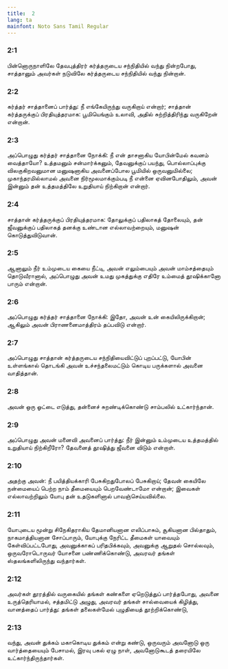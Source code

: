 ```yaml
---
title:  2
lang: ta
mainfont: Noto Sans Tamil Regular
---
```


###  2:1

பின்னொருநாளிலே தேவபுத்திரர் கர்த்தருடைய சந்நிதியில் வந்து நின்றபோது, சாத்தானும் அவர்கள் நடுவிலே கர்த்தருடைய சந்நிதியில் வந்து நின்றான்.

###  2:2

கர்த்தர் சாத்தானைப் பார்த்து: நீ எங்கேயிருந்து வருகிறாய் என்றார்; சாத்தான் கர்த்தருக்குப் பிரதியுத்தரமாக: பூமியெங்கும் உலாவி, அதில் சுற்றித்திரிந்து வருகிறேன் என்றான்.

###  2:3

அப்பொழுது கர்த்தர் சாத்தானை நோக்கி: நீ என் தாசனாகிய யோபின்மேல் கவனம் வைத்தாயோ? உத்தமனும் சன்மார்க்கனும், தேவனுக்குப் பயந்து, பொல்லாப்புக்கு விலகுகிறவனுமான மனுஷனாகிய அவனைப்போல பூமியில் ஒருவனுமில்லை; முகாந்தரமில்லாமல் அவனை நிர்மூலமாக்கும்படி நீ என்னை ஏவினபோதிலும், அவன் இன்னும் தன் உத்தமத்திலே உறுதியாய் நிற்கிறான் என்றார்.

###  2:4

சாத்தான் கர்த்தருக்குப் பிரதியுத்தரமாக: தோலுக்குப் பதிலாகத் தோலையும், தன் ஜீவனுக்குப் பதிலாகத் தனக்கு உண்டான எல்லாவற்றையும், மனுஷன் கொடுத்துவிடுவான்.

###  2:5

ஆனாலும் நீர் உம்முடைய கையை நீட்டி, அவன் எலும்பையும் அவன் மாம்சத்தையும் தொடுவீரானால், அப்பொழுது அவன் உமது முகத்துக்கு எதிரே உம்மைத் தூஷிக்கானோ பாரும் என்றான்.

###  2:6

அப்பொழுது கர்த்தர் சாத்தானை நோக்கி: இதோ, அவன் உன் கையிலிருக்கிறான்; ஆகிலும் அவன் பிராணனைமாத்திரம் தப்பவிடு என்றார்.

###  2:7

அப்பொழுது சாத்தான் கர்த்தருடைய சந்நிதியைவிட்டுப் புறப்பட்டு, யோபின் உள்ளங்கால் தொடங்கி அவன் உச்சந்தலைமட்டும் கொடிய பருக்களால் அவனை வாதித்தான்.

###  2:8

அவன் ஒரு ஓட்டை எடுத்து, தன்னைச் சுறண்டிக்கொண்டு சாம்பலில் உட்கார்ந்தான்.

###  2:9

அப்பொழுது அவன் மனைவி அவனைப் பார்த்து: நீர் இன்னும் உம்முடைய உத்தமத்தில் உறுதியாய் நிற்கிறீரோ? தேவனைத் தூஷித்து ஜீவனை விடும் என்றாள்.

###  2:10

அதற்கு அவன்: நீ பயித்தியக்காரி பேசுகிறதுபோலப் பேசுகிறாய்; தேவன் கையிலே நன்மையைப் பெற்ற நாம் தீமையையும் பெறவேண்டாமோ என்றான்; இவைகள் எல்லாவற்றிலும் யோபு தன் உதடுகளினால் பாவஞ்செய்யவில்லை.

###  2:11

யோபுடைய மூன்று சிநேகிதராகிய தேமானியனான எலிப்பாசும், சூகியனான பில்தாதும், நாகமாத்தியனான சோப்பாரும், யோபுக்கு நேரிட்ட தீமைகள் யாவையும் கேள்விப்பட்டபோது, அவனுக்காகப் பரிதபிக்கவும், அவனுக்கு ஆறுதல் சொல்லவும், ஒருவரோடொருவர் யோசனை பண்ணிக்கொண்டு, அவரவர் தங்கள் ஸ்தலங்களிலிருந்து வந்தார்கள்.

###  2:12

அவர்கள் தூரத்தில் வருகையில் தங்கள் கண்களை ஏறெடுத்துப் பார்த்தபோது, அவனை உருத்தெரியாமல், சத்தமிட்டு அழுது, அவரவர் தங்கள் சால்வையைக் கிழித்து, வானத்தைப் பார்த்து: தங்கள் தலைகள்மேல் புழுதியைத் தூற்றிக்கொண்டு,

###  2:13

வந்து, அவன் துக்கம் மகாகொடிய துக்கம் என்று கண்டு, ஒருவரும் அவனோடு ஒரு வார்த்தையையும் பேசாமல், இரவு பகல் ஏழு நாள், அவனோடுகூடத் தரையிலே உட்கார்ந்திருந்தார்கள்.

